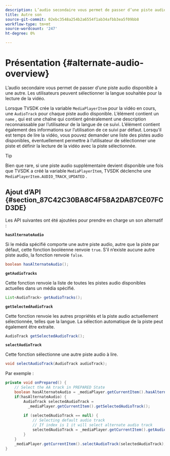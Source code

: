 ```yaml
---
description: L’audio secondaire vous permet de passer d’une piste audio disponible à une autre. Les utilisateurs peuvent sélectionner la langue souhaitée pour la lecture de la vidéo.
title: Autre son
source-git-commit: 02ebc3548a254b2a6554f1ab34afbb3ea5f09bb8
workflow-type: tm+mt
source-wordcount: '247'
ht-degree: 0%

---
```


# Présentation {#alternate-audio-overview}

L’audio secondaire vous permet de passer d’une piste audio disponible à une autre. Les utilisateurs peuvent sélectionner la langue souhaitée pour la lecture de la vidéo.

<!--<a id="section_E4F9DC28A2944BD08B4190A7F98A8365"></a>-->

Lorsque TVSDK crée la variable `MediaPlayerItem` pour la vidéo en cours, une `AudioTrack` pour chaque piste audio disponible. L’élément contient un `name` , qui est une chaîne qui contient généralement une description reconnaissable par l’utilisateur de la langue de ce suivi. L’élément contient également des informations sur l’utilisation de ce suivi par défaut. Lorsqu’il est temps de lire la vidéo, vous pouvez demander une liste des pistes audio disponibles, éventuellement permettre à l’utilisateur de sélectionner une piste et définir la lecture de la vidéo avec la piste sélectionnée.

>[!TIP]
>
>Bien que rare, si une piste audio supplémentaire devient disponible une fois que TVSDK a créé la variable `MediaPlayerItem`, TVSDK déclenche une `MediaPlayerItem.AUDIO_TRACK_UPDATED` .

## Ajout d’API {#section_87C42C30BA8C4F58A2DAB7CE07FCD3DE}

Les API suivantes ont été ajoutées pour prendre en charge un son alternatif :

**`hasAlternateAudio`**

Si le média spécifié comporte une autre piste audio, autre que la piste par défaut, cette fonction booléenne renvoie `true`. S’il n’existe aucune autre piste audio, la fonction renvoie `false`.

```java
boolean hasAlternateAudio();
```

**`getAudioTracks`**

Cette fonction renvoie la liste de toutes les pistes audio disponibles actuelles dans un média spécifié.

```java
List<AudioTrack> getAudioTracks();
```

**`getSelectedAudioTrack`**

Cette fonction renvoie les autres propriétés et la piste audio actuellement sélectionnée, telles que la langue. La sélection automatique de la piste peut également être extraite.

```java
AudioTrack getSelectedAudioTrack();
```

**`selectAudioTrack`**

Cette fonction sélectionne une autre piste audio à lire.

```java
void selectAudioTrack(AudioTrack audioTrack);
```

Par exemple :

```java
private void onPrepared() { 
    // Select the AA track in PREPARED State 
    boolean hasAlternateAudio = _mediaPlayer.getCurrentItem().hasAlternateAudio(); 
    if(hasAlternateAudio) { 
        AudioTrack selectedAudioTrack =  
          _mediaPlayer.getCurrentItem().getSelectedAudioTrack(); 
 
        if (selectedAudioTrack == null) {  
            // Selecting default audio track  
            // If index is 1 it will select alternate audio track  
            selectedAudioTrack = _mediaPlayer.getCurrentItem().getAudioTracks().get(0);  
        } 
    } 
    _mediaPlayer.getCurrentItem().selectAudioTrack(selectedAudioTrack); 
} 
```
